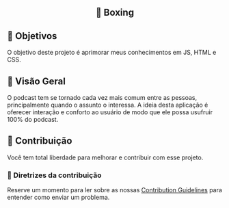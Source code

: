 <center><img src="rock.png" alt=""></center>

<h2 align="center"> 🥊 Boxing </h2>

## :dart: Objetivos

O objetivo deste projeto é aprimorar meus conhecimentos em JS, HTML e CSS.

## :rocket: Visão Geral

O podcast tem se tornado cada vez mais comum entre as pessoas, principalmente quando o assunto o interessa.
A ideia desta aplicação é oferecer interação e conforto ao usuário de modo que ele possa usufruir 100% do podcast.


## 🤖 Contribuição

Você tem total liberdade para melhorar e contribuir com esse projeto.

### 📖 Diretrizes da contribuição

Reserve um momento para ler sobre as nossas [Contribution Guidelines](/.github/CONTRIBUTING.md) para entender como enviar um problema.


